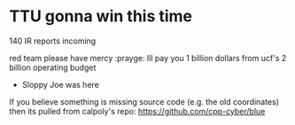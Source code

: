 # TTU gonna win this time

140 IR reports incoming

red team please have mercy :prayge: Ill pay you 1 billion dollars from ucf's 2 billion operating budget

- Sloppy Joe was here

If you believe something is missing source code (e.g. the old coordinates) then its pulled from calpoly's repo: https://github.com/cpp-cyber/blue